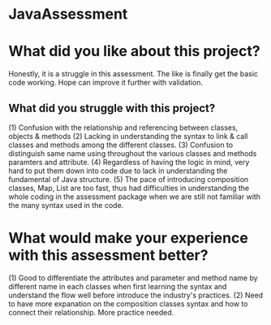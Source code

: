# JavaAssessment
# What did you like about this project?
Honestly, it is a struggle in this assessment. The like is finally get the basic code working. Hope can improve it further with validation.
## What did you struggle with this project?
(1) Confusion with the relationship and referencing between classes, objects & methods
(2) Lacking in understanding the syntax to link & call classes and methods among the different classes.
(3) Confusion to distinguish same name using throughout the various classes and methods paramters and attribute.
(4) Regardless of having the logic in mind, very hard to put them down into code due to lack in understanding the fundamental of Java structure.
(5) The pace of introducing composition classes, Map, List are too fast, thus had difficulties in understanding the whole coding in the assessment package when we are still not familiar with the many syntax used in the code. 
# What would make your experience with this assessment better?
(1) Good to differentiate the attributes and parameter and method name by different name in each classes when first learning the syntax and understand the flow well before introduce the industry's practices.
(2) Need to have more expanation on the composition classes syntax and how to connect their relationship. More practice needed.
